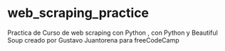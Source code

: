 # web_scraping_practice
Practica de Curso de web scraping con Python , con Python y Beautiful Soup creado por Gustavo Juantorena para freeCodeCamp
